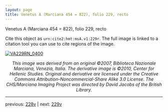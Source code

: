 ```yaml
---
layout: page
title: Venetus A (Marciana 454 = 822), folio 229, recto
---
```


Venetus A (Marciana 454 = 822), folio 229, recto

Cite this object as `urn:cite2:hmt:msA.v1:229r`.  The full image is linked to a citation tool you can use to cite regions of the image.

[![VA229RN_0400](http://www.homermultitext.org/iipsrv?IIIF=/project/homer/pyramidal/deepzoom/hmt/vaimg/2017a/VA229RN_0400.tif/full/800,/0/default.jpg)](http://www.homermultitext.org/ict2/?urn=urn:cite2:hmt:vaimg.2017a:VA229RN_0400) 

<p style="text-align: center; font-style: italic;">This image was derived from an original ©2007, Biblioteca Nazionale Marciana, Venezia, Italia. The derivative image is ©2010, Center for Hellenic Studies. Original and derivative are licensed under the Creative Commons Attribution-Noncommercial-Share Alike 3.0 License. The CHS/Marciana Imaging Project was directed by David Jacobs of the British Library.</p>

---

previous: [228v](../228v/) | next: [229v](../229v/)